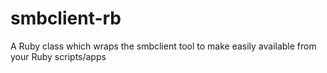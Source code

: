 smbclient-rb
============

A Ruby class which wraps the smbclient tool to make easily available from your Ruby scripts/apps
